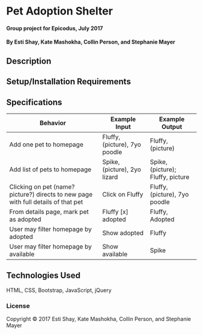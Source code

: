 # Pet Adoption Shelter

#### Group project for Epicodus, July 2017

#### By Esti Shay, Kate Mashokha, Collin Person, and Stephanie Mayer

## Description

## Setup/Installation Requirements

## Specifications

| Behavior      | Example Input         | Example Output        |
| ------------- | ------------- | ------------- |
| Add one pet to homepage | Fluffy, \(picture\), 7yo poodle | Fluffy, \(picture\) |
| Add list of pets to homepage | Spike, \(picture\), 2yo lizard | Spike, (picture); Fluffy, picture |
| Clicking on pet \(name? picture?\) directs to new page with full details of that pet | Click on Fluffy | Fluffy, \(picture\), 7yo poodle |
| From details page, mark pet as adopted | Fluffy \[x\] adopted | Fluffy, Adopted |
| User may filter homepage by adopted | Show adopted | Fluffy |
| User may filter homepage by available | Show available | Spike |

## Technologies Used

HTML, CSS, Bootstrap, JavaScript, jQuery

### License

Copyright © 2017 Esti Shay, Kate Mashokha, Collin Person, and Stephanie Mayer
